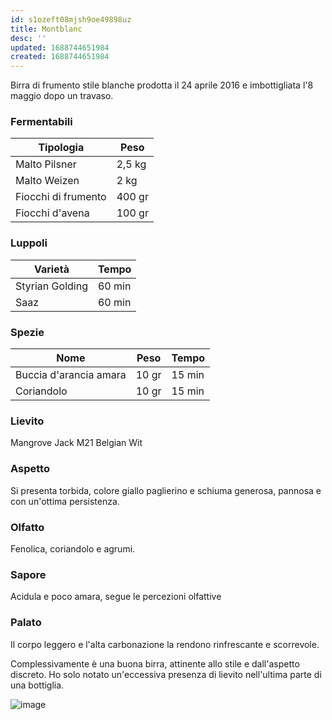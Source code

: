 ```yaml
---
id: s1ozeft08mjsh9oe49898uz
title: Montblanc
desc: ''
updated: 1688744651984
created: 1688744651984
---
```

Birra di frumento stile blanche prodotta il 24 aprile 2016 e imbottigliata l'8 maggio dopo un travaso.

### Fermentabili
| Tipologia           | Peso   |
|---------------------|--------|
| Malto Pilsner       | 2,5 kg |
| Malto Weizen        | 2 kg   |
| Fiocchi di frumento | 400 gr |
| Fiocchi d'avena     | 100 gr |

### Luppoli
| Varietà         | Tempo  |
|-----------------|--------|
| Styrian Golding | 60 min |
| Saaz            | 60 min |

### Spezie
| Nome                   | Peso  | Tempo  |
|------------------------|-------|--------|
| Buccia d'arancia amara | 10 gr | 15 min |
| Coriandolo             | 10 gr | 15 min |

### Lievito
Mangrove Jack M21 Belgian Wit

### Aspetto
Si presenta torbida, colore giallo paglierino e schiuma generosa, pannosa e con un'ottima persistenza.

### Olfatto
Fenolica, coriandolo e agrumi.

### Sapore
Acidula e poco amara, segue le percezioni olfattive

### Palato
Il corpo leggero e l'alta carbonazione la rendono rinfrescante e scorrevole.

Complessivamente è una buona birra, attinente allo stile e dall'aspetto discreto. Ho solo notato un'eccessiva presenza di lievito nell'ultima parte di una bottiglia.

![image](./assets/images/montBlanc.jpg)


